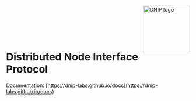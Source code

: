 <br>

<picture>
  <source media="(prefers-color-scheme: dark)" srcset="https://raw.githubusercontent.com/dnip-labs/dnip-devkit/master/assets/logo-dark.svg">
  <source media="(prefers-color-scheme: light)" srcset="https://raw.githubusercontent.com/dnip-labs/dnip-devkit/master/assets/logo-light.svg">
  <img align="right" alt="DNIP logo" src="https://raw.githubusercontent.com/dnip-labs/dnip-devkit/master/assets/logo-light.svg" width="128" height="auto">
</picture>

<br>
<br>
<br>
<br>
<br>

# Distributed Node Interface Protocol

Documentation: [https://dnip-labs.github.io/docs](https://dnip-labs.github.io/docs)
